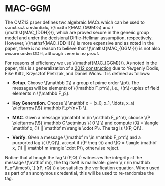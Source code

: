 # MAC-GGM

The CMZ13 paper defines two algebraic MACs which can be used to
construct credentials, \\(\\mathsf{MAC\_{GGM}}\\) and
\\(\\mathsf{MAC\_{DDH}}\\), which are proved secure in the generic group
model and under the decisional Diffie-Hellman assumption, respectively.
However, \\(\\mathsf{MAC\_{DDH}}\\) is more expensive and as noted in
the paper, there is no reason to believe that \\(\\mathsf{MAC\_{GGM}}\\)
is not also secure under DDH, although there is no proof.  

For reasons of efficiency we use \\(\\mathsf{MAC\_{GGM}}\\).  As noted
in the paper, this is a generalization of a [2012
construction][mac_revisited] due to Yevgeniy Dodis, Eike Kiltz,
Krzysztof Pietrzak, and Daniel Wichs.  It is defined as follows:

* **Setup**.  Choose \\(\mathbb G\\) a group of prime order \\(p\\).
  The messages will be elements of \\(\\mathbb
  F\_p^n\\), i.e., \\(n\\)-tuples of field elements in \\(\\mathbb F_p\\).

* **Key Generation**. Choose
  \\( \mathbf x = (x\_0, x\_1, \ldots, x\_n) \xleftarrow{\\$} \mathbb F\_p^{n+1}
  \\).

* **MAC**.  Given a message \\(\mathbf m \in \mathbb F\_p^n\\), choose
  \\(P \xleftarrow{\\$} \mathbb G \setminus \\{ 0 \\} \\) and compute 
  \\(Q = \langle \mathbf x, (1) || \mathbf m \rangle \cdot P\\).  The
  tag is \\((P, Q)\\).
 
* **Verify**.  Given a message \\(\mathbf m \in \mathbb F\_p^n\\) and a
  purported tag \\( (P,Q)\\), accept if \\(P \neq 0\\) and
  \\(Q = \langle \mathbf x, (1) || \mathbf m \rangle \cdot P\\),
  otherwise reject.

Notice that although the tag \\( (P,Q) \\) witnesses the integrity of
the message \\(\mathbf m\\), the tag itself is malleable: given \\( r
\in \mathbb F\_p^\times\\), \\( (rP, rQ) \\) also satisfies the
verification equation.  When used as part of an anonymous credential,
this will be used to re-randomize the tag.

[mac_revisited]: https://eprint.iacr.org/2012/059

